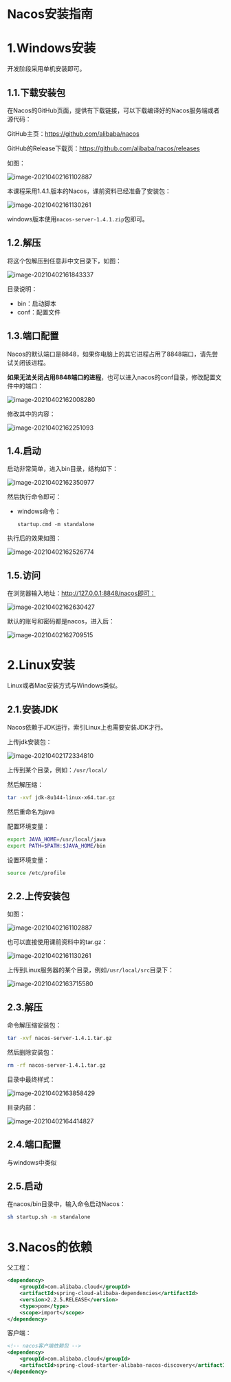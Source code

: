 # Nacos安装指南



# 1.Windows安装

开发阶段采用单机安装即可。

## 1.1.下载安装包

在Nacos的GitHub页面，提供有下载链接，可以下载编译好的Nacos服务端或者源代码：

GitHub主页：https://github.com/alibaba/nacos

GitHub的Release下载页：https://github.com/alibaba/nacos/releases

如图：

![image-20210402161102887](https://picture.lingzero.cn/202208052349648.png)



本课程采用1.4.1.版本的Nacos，课前资料已经准备了安装包：

![image-20210402161130261](https://picture.lingzero.cn/202208052349649.png)

windows版本使用`nacos-server-1.4.1.zip`包即可。



## 1.2.解压

将这个包解压到任意非中文目录下，如图：

![image-20210402161843337](https://picture.lingzero.cn/202208052349650.png)

目录说明：

- bin：启动脚本
- conf：配置文件



## 1.3.端口配置

Nacos的默认端口是8848，如果你电脑上的其它进程占用了8848端口，请先尝试关闭该进程。

**如果无法关闭占用8848端口的进程**，也可以进入nacos的conf目录，修改配置文件中的端口：

![image-20210402162008280](https://picture.lingzero.cn/202208052349651.png)

修改其中的内容：

![image-20210402162251093](https://picture.lingzero.cn/202208052349652.png)



## 1.4.启动

启动非常简单，进入bin目录，结构如下：

![image-20210402162350977](https://picture.lingzero.cn/202208052349653.png)

然后执行命令即可：

- windows命令：

  ```
  startup.cmd -m standalone
  ```


执行后的效果如图：

![image-20210402162526774](https://picture.lingzero.cn/202208052349655.png)



## 1.5.访问

在浏览器输入地址：http://127.0.0.1:8848/nacos即可：

![image-20210402162630427](https://picture.lingzero.cn/202208052349656.png)

默认的账号和密码都是nacos，进入后：

![image-20210402162709515](https://picture.lingzero.cn/202208052349657.png)





# 2.Linux安装

Linux或者Mac安装方式与Windows类似。

## 2.1.安装JDK

Nacos依赖于JDK运行，索引Linux上也需要安装JDK才行。

上传jdk安装包：

![image-20210402172334810](https://picture.lingzero.cn/202208052349658.png)

上传到某个目录，例如：`/usr/local/`



然后解压缩：

```sh
tar -xvf jdk-8u144-linux-x64.tar.gz
```

然后重命名为java



配置环境变量：

```sh
export JAVA_HOME=/usr/local/java
export PATH=$PATH:$JAVA_HOME/bin
```

设置环境变量：

```sh
source /etc/profile
```





## 2.2.上传安装包

如图：

![image-20210402161102887](https://picture.lingzero.cn/202208052349648.png)

也可以直接使用课前资料中的tar.gz：

![image-20210402161130261](https://picture.lingzero.cn/202208052349649.png)

上传到Linux服务器的某个目录，例如`/usr/local/src`目录下：

![image-20210402163715580](https://picture.lingzero.cn/202208052349659.png)



## 2.3.解压

命令解压缩安装包：

```sh
tar -xvf nacos-server-1.4.1.tar.gz
```

然后删除安装包：

```sh
rm -rf nacos-server-1.4.1.tar.gz
```

目录中最终样式：

![image-20210402163858429](https://picture.lingzero.cn/202208052349660.png)

目录内部：

![image-20210402164414827](https://picture.lingzero.cn/202208052349661.png)



## 2.4.端口配置

与windows中类似



## 2.5.启动

在nacos/bin目录中，输入命令启动Nacos：

```sh
sh startup.sh -m standalone
```







# 3.Nacos的依赖

父工程：

```xml
<dependency>
    <groupId>com.alibaba.cloud</groupId>
    <artifactId>spring-cloud-alibaba-dependencies</artifactId>
    <version>2.2.5.RELEASE</version>
    <type>pom</type>
    <scope>import</scope>
</dependency>
```



客户端：

```xml
<!-- nacos客户端依赖包 -->
<dependency>
    <groupId>com.alibaba.cloud</groupId>
    <artifactId>spring-cloud-starter-alibaba-nacos-discovery</artifactId>
</dependency>

```







